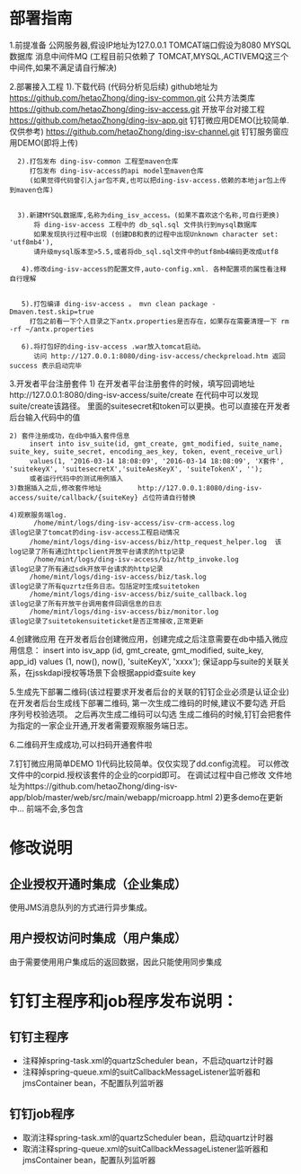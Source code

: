 # 部署指南
1.前提准备
        公网服务器,假设IP地址为127.0.0.1
        TOMCAT端口假设为8080
        MYSQL数据库
        消息中间件MQ
        (工程目前只依赖了 TOMCAT,MYSQL,ACTIVEMQ这三个中间件,如果不满足请自行解决)




2.部署接入工程
      1).下载代码 (代码分析见后续)
        github地址为
        https://github.com/hetaoZhong/ding-isv-common.git    公共方法类库
        https://github.com/hetaoZhong/ding-isv-access.git      开放平台对接工程
        https://github.com/hetaoZhong/ding-isv-app.git      钉钉微应用DEMO(比较简单.仅供参考)
        https://github.com/hetaoZhong/ding-isv-channel.git      钉钉服务窗应用DEMO(即将上传)




      2).打包发布 ding-isv-common 工程至maven仓库
         打包发布 ding-isv-access的api model至maven仓库
         (如果觉得代码曾引入jar包不爽,也可以把ding-isv-access.依赖的本地jar包上传到maven仓库)


      3).新建MYSQL数据库,名称为ding_isv_access。(如果不喜欢这个名称,可自行更换)
          将 ding-isv-access 工程中的 db_sql.sql 文件执行到mysql数据库
          如果发现执行过程中出现 (创建DB和表的过程中出现Unknown character set: 'utf8mb4'),
          请升级mysql版本至>5.5,或者将db_sql.sql文件中的utf8mb4编码更改成utf8

       4).修改ding-isv-access的配置文件,auto-config.xml. 各种配置项的属性看注释自行理解


       5).打包编译 ding-isv-access 。 mvn clean package -Dmaven.test.skip=true
         打包之前看一下个人目录之下antx.properties是否存在，如果存在需要清理一下 rm -rf ~/antx.properties

       6).将打包好的ding-isv-access .war放入tomcat启动。
          访问 http://127.0.0.1:8080/ding-isv-access/checkpreload.htm 返回success 表示启动完毕


3.开发者平台注册套件
    1) 在开发者平台注册套件的时候，填写回调地址http://127.0.0.1:8080/ding-isv-access/suite/create
        在代码中可以发现suite/create该路径。 里面的suitesecret和token可以更换。也可以直接在开发者后台输入代码中的值


    2) 套件注册成功，在db中插入套件信息
         insert into isv_suite(id, gmt_create, gmt_modified, suite_name, suite_key, suite_secret, encoding_aes_key, token, event_receive_url)
         values(1, '2016-03-14 18:08:09', '2016-03-14 18:08:09', 'X套件', 'suitekeyX', 'suitesecretX','suiteAesKeyX', 'suiteTokenX', '');
         或者运行代码中的测试用例插入
    3)数据插入之后,修改套件地址         http://127.0.0.1:8080/ding-isv-access/suite/callback/{suiteKey} 占位符请自行替换

    4)观察服务端log.
          /home/mint/logs/ding-isv-access/isv-crm-access.log               该log记录了tomcat的ding-isv-access工程启动情况
         /home/mint/logs/ding-isv-access/biz/http_request_helper.log  该log记录了所有通过httpclient开放平台请求的http记录
          /home/mint/logs/ding-isv-access/biz/http_invoke.log               该log记录了所有通过sdk开放平台请求的http记录
         /home/mint/logs/ding-isv-access/biz/task.log                             该log记录了所有quzrtz任务日志。包括定时生成suitetoken
         /home/mint/logs/ding-isv-access/biz/suite_callback.log             该log记录了所有开放平台调用套件回调信息的日志
         /home/mint/logs/ding-isv-access/biz/monitor.log                        该log记录了suitetokensuiteticket是否正常接收,正常更新


4.创建微应用
        在开发者后台创建微应用，创建完成之后注意需要在db中插入微应用信息：
        insert into isv_app (id, gmt_create, gmt_modified, suite_key, app_id)
        values (1, now(), now(), 'suiteKeyX', 'xxxx');
        保证app与suite的关联关系，在jsskdapi授权等场景下会根据appid查suite key


5.生成先下部署二维码(该过程要求开发者后台的关联的钉钉企业必须是认证企业)
        在开发者后台生成线下部署二维码,
        第一次生成二维码的时候,建议不要勾选 开启序列号校验选项。
        之后再次生成二维码可以勾选
        生成二维码的时候,钉钉会把套件为指定的一家企业开通,开发者需要观察服务端日志。 


6.二维码开生成成功,可以扫码开通套件啦


7.钉钉微应用简单DEMO
    1)代码比较简单。仅仅实现了dd.config流程。
        可以修改文件中的corpid.授权该套件的企业的corpid即可。 在调试过程中自己修改
       文件地址为https://github.com/hetaoZhong/ding-isv-app/blob/master/web/src/main/webapp/microapp.html
    2)更多demo在更新中... 前端不会,多包含
    
# 修改说明

## 企业授权开通时集成（企业集成）

使用JMS消息队列的方式进行异步集成。

## 用户授权访问时集成（用户集成）

由于需要使用用户集成后的返回数据，因此只能使用同步集成


# 钉钉主程序和job程序发布说明：
## 钉钉主程序

- 注释掉spring-task.xml的quartzScheduler bean，不启动quartz计时器
- 注释掉spring-queue.xml的suitCallbackMessageListener监听器和jmsContainer bean，不配置队列监听器

## 钉钉job程序

- 取消注释spring-task.xml的quartzScheduler bean，启动quartz计时器
- 取消注释spring-queue.xml的suitCallbackMessageListener监听器和jmsContainer bean，配置队列监听器